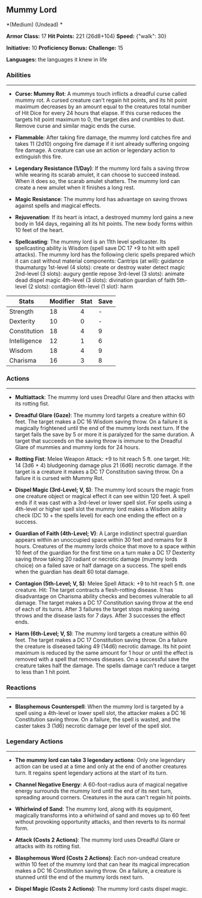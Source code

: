 ## Mummy Lord
*(Medium) (Undead) *

**Armor Class:** 17
**Hit Points:** 221 (26d8+104)
**Speed:** {"walk": 30}

**Initiative:** 10
**Proficiency Bonus:**
**Challenge:** 15

**Languages:** the languages it knew in life

### Abilities
 --- 
- **Curse: Mummy Rot**: A mummys touch inflicts a dreadful curse called mummy rot. A cursed creature can't regain hit points, and its hit point maximum decreases by an amount equal to the creatures total number of Hit Dice for every 24 hours that elapse. If this curse reduces the targets hit point maximum to 0, the target dies and crumbles to dust. Remove curse and similar magic ends the curse.

- **Flammable**: After taking fire damage, the mummy lord catches fire and takes 11 (2d10) ongoing fire damage if it isnt already suffering ongoing fire damage. A creature can use an action or legendary action to extinguish this fire.

- **Legendary Resistance (1/Day)**: If the mummy lord fails a saving throw while wearing its scarab amulet, it can choose to succeed instead. When it does so, the scarab amulet shatters. The mummy lord can create a new amulet when it finishes a long rest.

- **Magic Resistance**: The mummy lord has advantage on saving throws against spells and magical effects.

- **Rejuvenation**: If its heart is intact, a destroyed mummy lord gains a new body in 1d4 days, regaining all its hit points. The new body forms within 10 feet of the heart.

- **Spellcasting**: The mummy lord is an 11th level spellcaster. Its spellcasting ability is Wisdom (spell save DC 17
 +9 to hit with spell attacks). The mummy lord has the following cleric spells prepared
 which it can cast without material components:
 Cantrips (at will): guidance
 thaumaturgy
 1st-level (4 slots): create or destroy water
 detect magic
 2nd-level (3 slots): augury
 gentle repose
 3rd-level (3 slots): animate dead
 dispel magic
 4th-level (3 slots): divination
 guardian of faith
 5th-level (2 slots): contagion
 6th-level (1 slot): harm



| Stats | Modifier | Stat | Save
| ---- | ---- | ---- | ---- |
| Strength | 18 | 4 | - |
| Dexterity | 10 | 0 | - |
| Constitution | 18 | 4 | 9 |
| Intelligence | 12 | 1 | 6 |
| Wisdom | 18 | 4 | 9 |
| Charisma | 16 | 3 | 8 |

### Actions
 --- 
- **Multiattack**: The mummy lord uses Dreadful Glare and then attacks with its rotting fist.

- **Dreadful Glare (Gaze)**: The mummy lord targets a creature within 60 feet. The target makes a DC 16 Wisdom saving throw. On a failure  it is magically frightened until the end of the mummy lords next turn. If the target fails the save by 5 or more  it is paralyzed for the same duration. A target that succeeds on the saving throw is immune to the Dreadful Glare of mummies and mummy lords for 24 hours.

- **Rotting Fist**: Melee Weapon Attack: +9 to hit  reach 5 ft.  one target. Hit: 14 (3d6 + 4) bludgeoning damage plus 21 (6d6) necrotic damage. If the target is a creature  it makes a DC 17 Constitution saving throw. On a failure  it is cursed with Mummy Rot.

- **Dispel Magic (3rd-Level; V, S)**: The mummy lord scours the magic from one creature  object  or magical effect it can see within 120 feet. A spell ends if it was cast with a 3rd-level or lower spell slot. For spells using a 4th-level or higher spell slot  the mummy lord makes a Wisdom ability check (DC 10 + the spells level) for each one  ending the effect on a success.

- **Guardian of Faith (4th-Level; V)**: A Large  indistinct spectral guardian appears within an unoccupied space within 30 feet and remains for 8 hours. Creatures of the mummy lords choice that move to a space within 10 feet of the guardian for the first time on a turn make a DC 17 Dexterity saving throw  taking 20 radiant or necrotic damage (mummy lords choice) on a failed save or half damage on a success. The spell ends when the guardian has dealt 60 total damage.

- **Contagion (5th-Level; V, S)**: Melee Spell Attack: +9 to hit  reach 5 ft.  one creature. Hit: The target contracts a flesh-rotting disease. It has disadvantage on Charisma ability checks and becomes vulnerable to all damage. The target makes a DC 17 Constitution saving throw at the end of each of its turns. After 3 failures  the target stops making saving throws and the disease lasts for 7 days. After 3 successes  the effect ends.

- **Harm (6th-Level; V, S)**: The mummy lord targets a creature within 60 feet. The target makes a DC 17 Constitution saving throw. On a failure  the creature is diseased  taking 49 (14d6) necrotic damage. Its hit point maximum is reduced by the same amount for 1 hour or until the effect is removed with a spell that removes diseases. On a successful save  the creature takes half the damage. The spells damage can't reduce a target to less than 1 hit point.

### Reactions
 --- 
- **Blasphemous Counterspell**: When the mummy lord is targeted by a spell using a 4th-level or lower spell slot, the attacker makes a DC 16 Constitution saving throw. On a failure, the spell is wasted, and the caster takes 3 (1d6) necrotic damage per level of the spell slot.

### Legendary Actions
 --- 
- **The mummy lord can take 3 legendary actions**: Only one legendary action can be used at a time and only at the end of another creatures turn. It regains spent legendary actions at the start of its turn.

- **Channel Negative Energy**: A 60-foot-radius aura of magical negative energy surrounds the mummy lord until the end of its next turn, spreading around corners. Creatures in the aura can't regain hit points.

- **Whirlwind of Sand**: The mummy lord, along with its equipment, magically transforms into a whirlwind of sand and moves up to 60 feet without provoking opportunity attacks, and then reverts to its normal form.

- **Attack (Costs 2 Actions)**: The mummy lord uses Dreadful Glare or attacks with its rotting fist.

- **Blasphemous Word (Costs 2 Actions)**: Each non-undead creature within 10 feet of the mummy lord that can hear its magical imprecation makes a DC 16 Constitution saving throw. On a failure, a creature is stunned until the end of the mummy lords next turn.

- **Dispel Magic (Costs 2 Actions)**: The mummy lord casts dispel magic.

